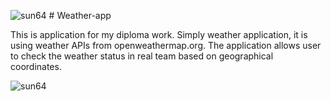 ![sun64](https://user-images.githubusercontent.com/29797221/82879275-02fa4900-9f3d-11ea-9c74-b3fdf6759a67.png) # Weather-app 


This is application for my diploma work. Simply weather application, it is using weather APIs from openweathermap.org. The application allows user to check the weather status in real team based on geographical coordinates.

![sun64](https://user-images.githubusercontent.com/29797221/82879275-02fa4900-9f3d-11ea-9c74-b3fdf6759a67.png)


